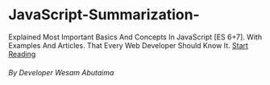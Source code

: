 # JavaScript-Summarization-
Explained Most Important Basics And Concepts In JavaScript [ES 6+7]. With Examples And Articles. That Every Web Developer Should Know It.
<a href="https://github.com/wesam-abutuaimeh/JavaScript-Summarization-/blob/main/summary.md">Start Reading</a>


###### By Developer Wesam Abutaima 
